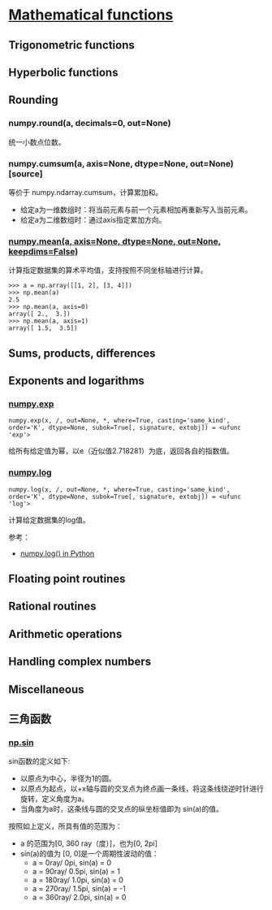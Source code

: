 # [Mathematical functions](https://docs.scipy.org/doc/numpy/reference/routines.math.html)

## Trigonometric functions

## Hyperbolic functions

## Rounding


### numpy.round(a, decimals=0, out=None)

统一小数点位数。

### numpy.cumsum(a, axis=None, dtype=None, out=None)[source]

等价于 numpy.ndarray.cumsum，计算累加和。

- 给定a为一维数组时：将当前元素与前一个元素相加再重新写入当前元素。
- 给定a为二维数组时：通过axis指定累加方向。

### [numpy.mean(a, axis=None, dtype=None, out=None, keepdims=False)](https://het.as.utexas.edu/HET/Software/Numpy/reference/generated/numpy.mean.html#numpy.mean)

计算指定数据集的算术平均值，支持按照不同坐标轴进行计算。

```
>>> a = np.array([[1, 2], [3, 4]])
>>> np.mean(a)
2.5
>>> np.mean(a, axis=0)
array([ 2.,  3.])
>>> np.mean(a, axis=1)
array([ 1.5,  3.5])
```

## Sums, products, differences

## Exponents and logarithms

### [numpy.exp](https://docs.scipy.org/doc/numpy/reference/generated/numpy.exp.html#numpy.exp)

`numpy.exp(x, /, out=None, *, where=True, casting='same_kind', order='K', dtype=None, subok=True[, signature, extobj]) = <ufunc 'exp'>`

给所有给定值为幂，以e（近似值2.718281）为底，返回各自的指数值。

### [numpy.log](https://docs.scipy.org/doc/numpy/reference/generated/numpy.log.html#numpy.log)

`numpy.log(x, /, out=None, *, where=True, casting='same_kind', order='K', dtype=None, subok=True[, signature, extobj]) = <ufunc 'log'>`

计算给定数据集的log值。

参考：

- [numpy.log() in Python](https://www.geeksforgeeks.org/numpy-log-python/)


## Floating point routines

## Rational routines

## Arithmetic operations

## Handling complex numbers

## Miscellaneous

## 三角函数

### [np.sin](https://docs.scipy.org/doc/numpy-1.9.3/reference/generated/numpy.sin.html)

sin函数的定义如下:

- 以原点为中心，半径为1的圆。
- 以原点为起点，以+x轴与圆的交叉点为终点画一条线，将这条线绕逆时针进行旋转，定义角度为a。
- 当角度为a时，这条线与圆的交叉点的纵坐标值即为 sin(a)的值。

按照如上定义，所具有值的范围为：

- a 的范围为[0, 360 ray（度）]，也为[0, 2pi]
- sin(a)的值为 [0, 0]是一个周期性波动的值：
  - a = 0ray/ 0pi, sin(a) = 0
  - a = 90ray/ 0.5pi, sin(a) = 1
  - a = 180ray/ 1.0pi, sin(a) = 0
  - a = 270ray/ 1.5pi, sin(a) = -1
  - a = 360ray/ 2.0pi, sin(a) = 0
